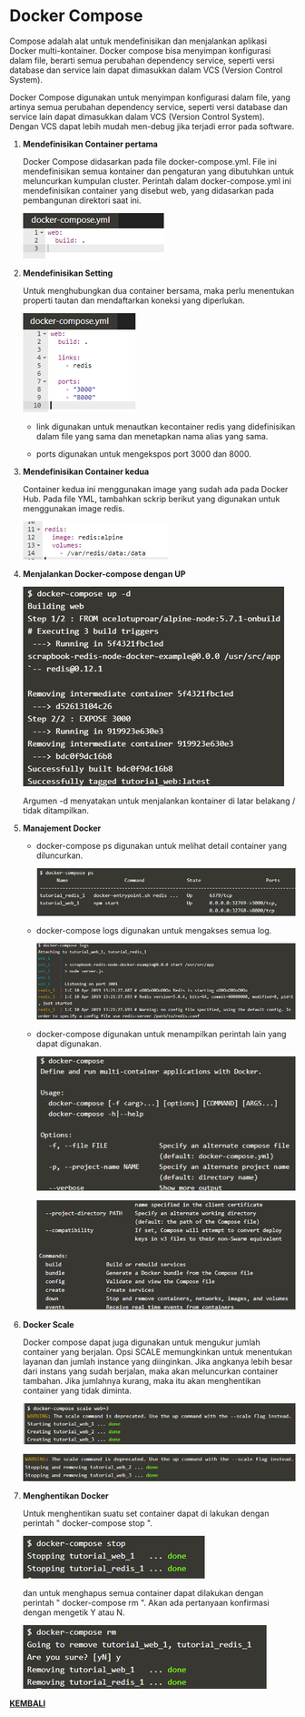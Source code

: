 # Docker Compose

Compose adalah alat untuk mendefinisikan dan menjalankan aplikasi Docker multi-kontainer. 
Docker compose bisa menyimpan konfigurasi dalam file, berarti semua perubahan dependency service, seperti versi database dan service lain dapat dimasukkan dalam VCS (Version Control System).

Docker Compose digunakan untuk menyimpan konfigurasi dalam file, yang artinya semua perubahan dependency service, seperti versi database dan service lain dapat dimasukkan dalam VCS (Version Control System). Dengan VCS dapat lebih mudah men-debug jika terjadi error pada software.

1. **Mendefinisikan Container pertama**

	Docker Compose didasarkan pada file docker-compose.yml. File ini mendefinisikan semua kontainer dan pengaturan yang dibutuhkan untuk meluncurkan kumpulan cluster. Perintah dalam docker-compose.yml ini mendefinisikan container yang disebut web, yang didasarkan pada pembangunan direktori saat ini.

	![mendefinisikan file .yml](img/1-a.png)

2. **Mendefinisikan Setting**

	Untuk menghubungkan dua container bersama, maka perlu menentukan properti tautan dan mendaftarkan koneksi yang diperlukan.

	![link dan port](img/1-b.png)

	- link digunakan untuk menautkan kecontainer redis yang didefinisikan dalam file yang sama dan menetapkan nama alias yang sama.

	- ports digunakan untuk mengekspos port 3000 dan 8000.

3. **Mendefinisikan Container kedua**

	Container kedua ini menggunakan image yang sudah ada pada Docker Hub. Pada file YML, tambahkan sckrip berikut yang digunakan untuk menggunakan image redis.

	![container ke 2](img/1-c.png)

4. **Menjalankan Docker-compose dengan UP**

	![](img/1-da.png)

	Argumen -d menyatakan untuk menjalankan kontainer di latar belakang / tidak ditampilkan.

5. **Manajement Docker**

	- docker-compose ps digunakan untuk melihat detail container yang diluncurkan.

	  ![](img/1-e.png)

	- docker-compose logs digunakan untuk mengakses semua log.

	  ![](img/1-e2a.png)

	- docker-compose digunakan untuk menampilkan perintah lain yang dapat digunakan.

	  ![](img/1-e3a.png)

	  ![](img/1-e3b.png)

6. **Docker Scale**

	Docker compose dapat juga digunakan untuk mengukur jumlah container yang berjalan. Opsi SCALE memungkinkan untuk menentukan layanan dan jumlah instance yang diinginkan. Jika angkanya lebih besar dari instans yang sudah berjalan, maka akan meluncurkan container tambahan. Jika jumlahnya kurang, maka itu akan menghentikan container yang tidak diminta.

	![](img/1-f.png)

	![](img/1-f2.png)

7. **Menghentikan Docker**

	Untuk menghentikan suatu set container dapat di lakukan dengan perintah " docker-compose stop ".

	![](img/1-g.png)

	dan untuk menghapus semua container dapat dilakukan dengan perintah " docker-compose rm ". Akan ada pertanyaan konfirmasi dengan mengetik Y atau N.

	![](img/1-g2.png)



[**KEMBALI**](README.md)

